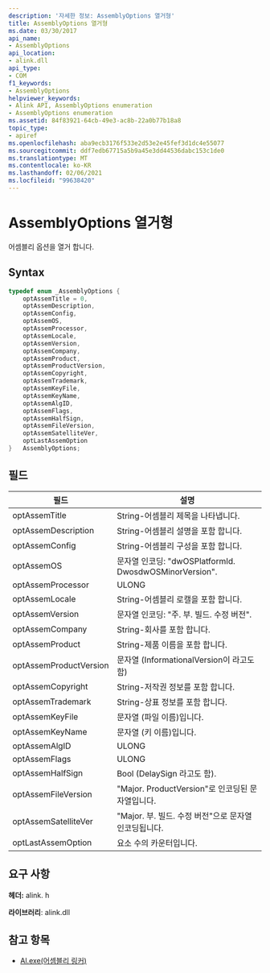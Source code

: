 ```yaml
---
description: '자세한 정보: AssemblyOptions 열거형'
title: AssemblyOptions 열거형
ms.date: 03/30/2017
api_name:
- AssemblyOptions
api_location:
- alink.dll
api_type:
- COM
f1_keywords:
- AssemblyOptions
helpviewer_keywords:
- Alink API, AssemblyOptions enumeration
- AssemblyOptions enumeration
ms.assetid: 84f83921-64cb-49e3-ac8b-22a0b77b18a8
topic_type:
- apiref
ms.openlocfilehash: aba9ecb3176f533e2d53e2e45fef3d1dc4e55077
ms.sourcegitcommit: ddf7edb67715a5b9a45e3dd44536dabc153c1de0
ms.translationtype: MT
ms.contentlocale: ko-KR
ms.lasthandoff: 02/06/2021
ms.locfileid: "99638420"
---
```

# <a name="assemblyoptions-enumeration"></a>AssemblyOptions 열거형

어셈블리 옵션을 열거 합니다.  
  
## <a name="syntax"></a>Syntax  
  
```cpp  
typedef enum _AssemblyOptions {  
    optAssemTitle = 0,  
    optAssemDescription,  
    optAssemConfig,  
    optAssemOS,  
    optAssemProcessor,  
    optAssemLocale,  
    optAssemVersion,  
    optAssemCompany,  
    optAssemProduct,  
    optAssemProductVersion,  
    optAssemCopyright,  
    optAssemTrademark,  
    optAssemKeyFile,  
    optAssemKeyName,  
    optAssemAlgID,  
    optAssemFlags,  
    optAssemHalfSign,  
    optAssemFileVersion,  
    optAssemSatelliteVer,  
    optLastAssemOption  
}   AssemblyOptions;  
```  
  
## <a name="fields"></a>필드  
  
|필드|설명|  
|-----------|-----------------|  
|optAssemTitle|String-어셈블리 제목을 나타냅니다.|  
|optAssemDescription|String-어셈블리 설명을 포함 합니다.|  
|optAssemConfig|String-어셈블리 구성을 포함 합니다.|  
|optAssemOS|문자열 인코딩: "dwOSPlatformId. DwosdwOSMinorVersion".|  
|optAssemProcessor|ULONG|  
|optAssemLocale|String-어셈블리 로캘을 포함 합니다.|  
|optAssemVersion|문자열 인코딩: "주. 부. 빌드. 수정 버전".|  
|optAssemCompany|String-회사를 포함 합니다.|  
|optAssemProduct|String-제품 이름을 포함 합니다.|  
|optAssemProductVersion|문자열 (InformationalVersion이 라고도 함)|  
|optAssemCopyright|String-저작권 정보를 포함 합니다.|  
|optAssemTrademark|String-상표 정보를 포함 합니다.|  
|optAssemKeyFile|문자열 (파일 이름)입니다.|  
|optAssemKeyName|문자열 (키 이름)입니다.|  
|optAssemAlgID|ULONG|  
|optAssemFlags|ULONG|  
|optAssemHalfSign|Bool (DelaySign 라고도 함).|  
|optAssemFileVersion|"Major. ProductVersion"로 인코딩된 문자열입니다.|  
|optAssemSatelliteVer|"Major. 부. 빌드. 수정 버전"으로 문자열 인코딩됩니다.|  
|optLastAssemOption|요소 수의 카운터입니다.|  
  
## <a name="requirements"></a>요구 사항  

 **헤더:** alink. h  
  
 **라이브러리**: alink.dll  
  
## <a name="see-also"></a>참고 항목

- [Al.exe(어셈블리 링커)](../../tools/al-exe-assembly-linker.md)
